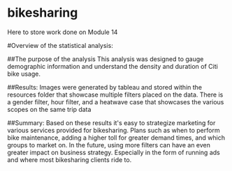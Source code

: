 # bikesharing
Here to store work done on Module 14


#Overview of the statistical analysis:

##The purpose of the analysis
	This analysis was designed to gauge demographic information and understand the density and duration of Citi bike usage.

##Results:
	Images were generated by tableau and stored within the resources folder that showcase multiple filters placed on the data. There is a gender filter, hour filter, and a heatwave case that showcases the various scopes on the same trip data

##Summary:
Based on these results it's easy to strategize marketing for various services provided for bikesharing. Plans such as when to perform bike maintenance, adding a higher toll for greater demand times, and which groups to market on. In the future, using more filters can have an even greater impact on business strategy. Especially in the form of running ads and where most bikesharing clients ride to.
